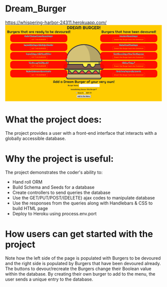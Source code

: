 # Dream_Burger
https://whispering-harbor-24311.herokuapp.com/
![screenshot](./public/assets/images/Screenshot_(24).png)
# What the project does:
The project provides a user with a front-end interface that interacts with a globally accessible database.
# Why the project is useful:
The project demonstrates the coder's ability to:
- Hand roll ORM
- Build Schema and Seeds for a database
- Create controllers to send queries the database
- Use the GET/PUT/POST/(DELETE) ajax codes to manipulate database
- Use the responses from the queries along with Handlebars & CSS to build HTML page
- Deploy to Heroku using process.env.port
# How users can get started with the project
Note how the left side of the page is populated with Burgers to be devoured and the right side is populated by Burgers that have been devoured already.
The buttons to devour/recreate the Burgers change their Boolean value within the database.
By creating their own burger to add to the menu, the user sends a unique entry to the database.
